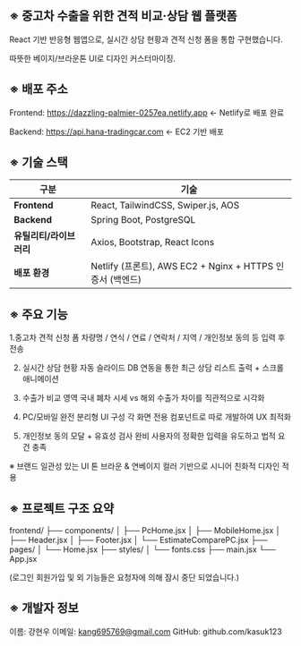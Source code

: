 ※ 중고차 수출을 위한 견적 비교·상담 웹 플랫폼
---------------------------------------------------------------------------------
React 기반 반응형 웹앱으로, 실시간 상담 현황과 견적 신청 폼을 통합 구현했습니다.

따뜻한 베이지/브라운톤 UI로 디자인 커스터마이징.


※ 배포 주소
---------------------------------------------------------------------------------
Frontend: https://dazzling-palmier-0257ea.netlify.app ← Netlify로 배포 완료

Backend: https://api.hana-tradingcar.com ←  EC2 기반 배포 


※ 기술 스택
---------------------------------------------------------------------------------

| 구분           |  기술                                               
| -------------- | ------------------------------------------------ 
| **Frontend**   | React, TailwindCSS, Swiper.js, AOS              
| **Backend**    | Spring Boot, PostgreSQL                          
| **유틸리티/라이브러리** | Axios, Bootstrap, React Icons                   
| **배포 환경**      | Netlify (프론트), AWS EC2 + Nginx + HTTPS 인증서 (백엔드) 


※ 주요 기능
---------------------------------------------------------------------------------
1.중고차 견적 신청 폼
차량명 / 연식 / 연료 / 연락처 / 지역 / 개인정보 동의 등 입력 후 전송

2. 실시간 상담 현황 자동 슬라이드
DB 연동을 통한 최근 상담 리스트 출력 + 스크롤 애니메이션

3. 수출가 비교 영역
국내 폐차 시세 vs 해외 수출가 차이를 직관적으로 시각화

4. PC/모바일 완전 분리형 UI 구성
각 화면 전용 컴포넌트로 따로 개발하여 UX 최적화

5. 개인정보 동의 모달 + 유효성 검사 완비
사용자의 정확한 입력을 유도하고 법적 요건 충족


※ 브랜드 일관성 있는 UI 톤
브라운 & 연베이지 컬러 기반으로 시니어 친화적 디자인 적용


※ 프로젝트 구조 요약
---------------------------------------------------------------------------------

frontend/
├── components/
│   ├── PcHome.jsx
│   ├── MobileHome.jsx
│   ├── Header.jsx
│   ├── Footer.jsx
│   └── EstimateComparePC.jsx
├── pages/
│   └── Home.jsx
├── styles/
│   └── fonts.css
├── main.jsx
└── App.jsx

(로그인 회원가입 및 외 기능들은 요청자에 의해 잠시 중단 되었습니다.)


※ 개발자 정보
---------------------------------------------------------------------------------
이름: 강현우
이메일: kang695769@gmail.com
GitHub: github.com/kasuk123
